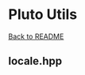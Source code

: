 # Pluto Utils
[Back to README](https://www.github.com/Stephen-ODriscoll/PlutoUtils/blob/main/README.md#documentation)

## locale.hpp
